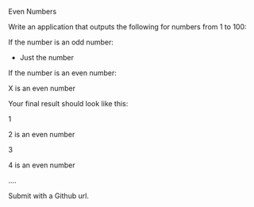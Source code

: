 Even Numbers

Write an application that outputs the following for numbers from 1 to 100:

 

If the number is an odd number:

- Just the number

 

If the number is an even number:

X is an even number

 

Your final result should look like this:

1

2 is an even number

3

4 is an even number

....

Submit with a Github url.